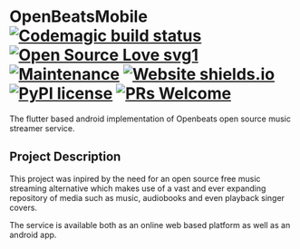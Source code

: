 # OpenBeatsMobile [![Codemagic build status](https://api.codemagic.io/apps/5e248da5c5faa64d7988407d/5e248da5c5faa64d7988407c/status_badge.svg)](https://codemagic.io/apps/5e248da5c5faa64d7988407d/5e248da5c5faa64d7988407c/latest_build) [![Open Source Love svg1](https://badges.frapsoft.com/os/v1/open-source.svg?v=103)](https://github.com/ellerbrock/open-source-badges/)  [![Maintenance](https://img.shields.io/badge/Maintained%3F-yes-green.svg)](https://GitHub.com/Naereen/StrapDown.js/graphs/commit-activity) [![Website shields.io](https://img.shields.io/website-up-down-green-red/http/shields.io.svg)](http://shields.io/) [![PyPI license](https://img.shields.io/pypi/l/ansicolortags.svg)](https://pypi.python.org/pypi/ansicolortags/) [![PRs Welcome](https://img.shields.io/badge/PRs-welcome-brightgreen.svg?style=flat-square)](http://makeapullrequest.com) 

The flutter based android implementation of Openbeats open source music streamer service.

## Project Description

This project was inpired by the need for an open source free music streaming alternative which makes use of a vast and ever expanding repository of media such as music, audiobooks and even playback singer covers.

The service is available both as an online web based platform as well as an android app.